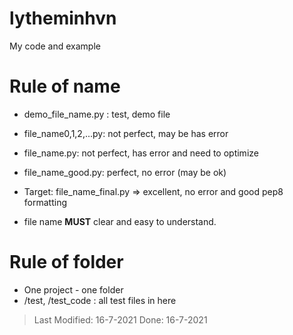 ﻿# lytheminhvn

My code and example

# Rule of name

- demo_file_name.py : test, demo file

- file_name0,1,2,...py: not perfect, may be has error
- file_name.py: not perfect, has error and need to optimize

- file_name_good.py: perfect, no error (may be ok)

- Target: file_name_final.py => excellent, no error and good pep8 formatting

- file name **MUST** clear and easy to understand.

# Rule of folder

- One project - one folder
- /test, /test_code : all test files in here

> Last Modified: 16-7-2021
> Done: 16-7-2021
